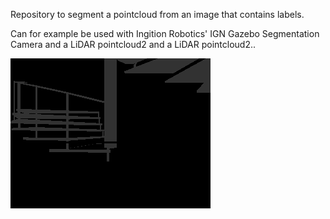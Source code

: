 Repository to segment a pointcloud from an image that contains labels.

Can for example be used with Ingition Robotics' IGN Gazebo Segmentation Camera and a LiDAR pointcloud2 and a LiDAR pointcloud2..

![Alt text](src/result.png "Segmentation Label Image")
